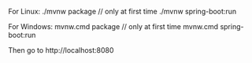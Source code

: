 For Linux:
./mvnw package // only at first time
./mvnw spring-boot:run

For Windows:
mvnw.cmd package // only at first time
mvnw.cmd spring-boot:run

Then go to http://localhost:8080
